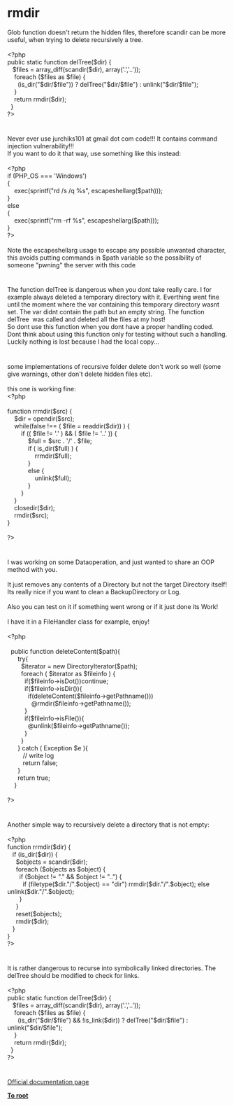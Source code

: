# rmdir




<div class="phpcode"><span class="html">
Glob function doesn&apos;t return the hidden files, therefore scandir can be more useful, when trying to delete recursively a tree.
<br>
<br><span class="default">&lt;?php
<br></span><span class="keyword">public static function </span><span class="default">delTree</span><span class="keyword">(</span><span class="default">$dir</span><span class="keyword">) {
<br>&#xA0;&#xA0; </span><span class="default">$files </span><span class="keyword">= </span><span class="default">array_diff</span><span class="keyword">(</span><span class="default">scandir</span><span class="keyword">(</span><span class="default">$dir</span><span class="keyword">), array(</span><span class="string">&apos;.&apos;</span><span class="keyword">,</span><span class="string">&apos;..&apos;</span><span class="keyword">));
<br>&#xA0; &#xA0; foreach (</span><span class="default">$files </span><span class="keyword">as </span><span class="default">$file</span><span class="keyword">) {
<br>&#xA0; &#xA0; &#xA0; (</span><span class="default">is_dir</span><span class="keyword">(</span><span class="string">&quot;</span><span class="default">$dir</span><span class="string">/</span><span class="default">$file</span><span class="string">&quot;</span><span class="keyword">)) ? </span><span class="default">delTree</span><span class="keyword">(</span><span class="string">&quot;</span><span class="default">$dir</span><span class="string">/</span><span class="default">$file</span><span class="string">&quot;</span><span class="keyword">) : </span><span class="default">unlink</span><span class="keyword">(</span><span class="string">&quot;</span><span class="default">$dir</span><span class="string">/</span><span class="default">$file</span><span class="string">&quot;</span><span class="keyword">);
<br>&#xA0; &#xA0; }
<br>&#xA0; &#xA0; return </span><span class="default">rmdir</span><span class="keyword">(</span><span class="default">$dir</span><span class="keyword">);
<br>&#xA0; }
<br></span><span class="default">?&gt;</span>
</span>
</div>
  

#


<div class="phpcode"><span class="html">
Never ever use jurchiks101 at gmail dot com code!!! It contains command injection vulnerability!!!<br>If you want to do it that way, use something like this instead:<br><br><span class="default">&lt;?php<br></span><span class="keyword">if (</span><span class="default">PHP_OS </span><span class="keyword">=== </span><span class="string">&apos;Windows&apos;</span><span class="keyword">)<br>{<br>&#xA0; &#xA0; </span><span class="default">exec</span><span class="keyword">(</span><span class="default">sprintf</span><span class="keyword">(</span><span class="string">&quot;rd /s /q %s&quot;</span><span class="keyword">, </span><span class="default">escapeshellarg</span><span class="keyword">(</span><span class="default">$path</span><span class="keyword">)));<br>}<br>else<br>{<br>&#xA0; &#xA0; </span><span class="default">exec</span><span class="keyword">(</span><span class="default">sprintf</span><span class="keyword">(</span><span class="string">&quot;rm -rf %s&quot;</span><span class="keyword">, </span><span class="default">escapeshellarg</span><span class="keyword">(</span><span class="default">$path</span><span class="keyword">)));<br>}<br></span><span class="default">?&gt;<br></span><br>Note the escapeshellarg usage to escape any possible unwanted character, this avoids putting commands in $path variable so the possibility of someone &quot;pwning&quot; the server with this code</span>
</div>
  

#


<div class="phpcode"><span class="html">
The function delTree is dangerous when you dont take really care. I for example always deleted a temporary directory with it. Everthing went fine until the moment where the var containing this temporary directory wasnt set. The var didnt contain the path but an empty string. The function delTree&#xA0; was called and deleted all the files at my host!<br>So dont use this function when you dont have a proper handling coded. Dont think about using this function only for testing without such a handling.<br>Luckily nothing is lost because I had the local copy...</span>
</div>
  

#


<div class="phpcode"><span class="html">
some implementations of recursive folder delete don&apos;t work so well (some give warnings, other don&apos;t delete hidden files etc).<br><br>this one is working fine:<br><span class="default">&lt;?php<br><br></span><span class="keyword">function </span><span class="default">rrmdir</span><span class="keyword">(</span><span class="default">$src</span><span class="keyword">) {<br>&#xA0; &#xA0; </span><span class="default">$dir </span><span class="keyword">= </span><span class="default">opendir</span><span class="keyword">(</span><span class="default">$src</span><span class="keyword">);<br>&#xA0; &#xA0; while(</span><span class="default">false </span><span class="keyword">!== ( </span><span class="default">$file </span><span class="keyword">= </span><span class="default">readdir</span><span class="keyword">(</span><span class="default">$dir</span><span class="keyword">)) ) {<br>&#xA0; &#xA0; &#xA0; &#xA0; if (( </span><span class="default">$file </span><span class="keyword">!= </span><span class="string">&apos;.&apos; </span><span class="keyword">) &amp;&amp; ( </span><span class="default">$file </span><span class="keyword">!= </span><span class="string">&apos;..&apos; </span><span class="keyword">)) {<br>&#xA0; &#xA0; &#xA0; &#xA0; &#xA0; &#xA0; </span><span class="default">$full </span><span class="keyword">= </span><span class="default">$src </span><span class="keyword">. </span><span class="string">&apos;/&apos; </span><span class="keyword">. </span><span class="default">$file</span><span class="keyword">;<br>&#xA0; &#xA0; &#xA0; &#xA0; &#xA0; &#xA0; if ( </span><span class="default">is_dir</span><span class="keyword">(</span><span class="default">$full</span><span class="keyword">) ) {<br>&#xA0; &#xA0; &#xA0; &#xA0; &#xA0; &#xA0; &#xA0; &#xA0; </span><span class="default">rrmdir</span><span class="keyword">(</span><span class="default">$full</span><span class="keyword">);<br>&#xA0; &#xA0; &#xA0; &#xA0; &#xA0; &#xA0; }<br>&#xA0; &#xA0; &#xA0; &#xA0; &#xA0; &#xA0; else {<br>&#xA0; &#xA0; &#xA0; &#xA0; &#xA0; &#xA0; &#xA0; &#xA0; </span><span class="default">unlink</span><span class="keyword">(</span><span class="default">$full</span><span class="keyword">);<br>&#xA0; &#xA0; &#xA0; &#xA0; &#xA0; &#xA0; }<br>&#xA0; &#xA0; &#xA0; &#xA0; }<br>&#xA0; &#xA0; }<br>&#xA0; &#xA0; </span><span class="default">closedir</span><span class="keyword">(</span><span class="default">$dir</span><span class="keyword">);<br>&#xA0; &#xA0; </span><span class="default">rmdir</span><span class="keyword">(</span><span class="default">$src</span><span class="keyword">);<br>}<br><br></span><span class="default">?&gt;</span>
</span>
</div>
  

#


<div class="phpcode"><span class="html">
I was working on some Dataoperation, and just wanted to share an OOP method with you.<br><br>It just removes any contents of a Directory but not the target Directory itself! Its really nice if you want to clean a BackupDirectory or Log.<br><br>Also you can test on it if something went wrong or if it just done its Work!<br><br>I have it in a FileHandler class for example, enjoy!<br><br><span class="default">&lt;?php <br><br>&#xA0; </span><span class="keyword">public function </span><span class="default">deleteContent</span><span class="keyword">(</span><span class="default">$path</span><span class="keyword">){<br>&#xA0; &#xA0; &#xA0; try{<br>&#xA0; &#xA0; &#xA0; &#xA0; </span><span class="default">$iterator </span><span class="keyword">= new </span><span class="default">DirectoryIterator</span><span class="keyword">(</span><span class="default">$path</span><span class="keyword">);<br>&#xA0; &#xA0; &#xA0; &#xA0; foreach ( </span><span class="default">$iterator </span><span class="keyword">as </span><span class="default">$fileinfo </span><span class="keyword">) {<br>&#xA0; &#xA0; &#xA0; &#xA0; &#xA0; if(</span><span class="default">$fileinfo</span><span class="keyword">-&gt;</span><span class="default">isDot</span><span class="keyword">())continue;<br>&#xA0; &#xA0; &#xA0; &#xA0; &#xA0; if(</span><span class="default">$fileinfo</span><span class="keyword">-&gt;</span><span class="default">isDir</span><span class="keyword">()){<br>&#xA0; &#xA0; &#xA0; &#xA0; &#xA0; &#xA0; if(</span><span class="default">deleteContent</span><span class="keyword">(</span><span class="default">$fileinfo</span><span class="keyword">-&gt;</span><span class="default">getPathname</span><span class="keyword">()))<br>&#xA0; &#xA0; &#xA0; &#xA0; &#xA0; &#xA0; &#xA0; @</span><span class="default">rmdir</span><span class="keyword">(</span><span class="default">$fileinfo</span><span class="keyword">-&gt;</span><span class="default">getPathname</span><span class="keyword">());<br>&#xA0; &#xA0; &#xA0; &#xA0; &#xA0; }<br>&#xA0; &#xA0; &#xA0; &#xA0; &#xA0; if(</span><span class="default">$fileinfo</span><span class="keyword">-&gt;</span><span class="default">isFile</span><span class="keyword">()){<br>&#xA0; &#xA0; &#xA0; &#xA0; &#xA0; &#xA0; @</span><span class="default">unlink</span><span class="keyword">(</span><span class="default">$fileinfo</span><span class="keyword">-&gt;</span><span class="default">getPathname</span><span class="keyword">());<br>&#xA0; &#xA0; &#xA0; &#xA0; &#xA0; }<br>&#xA0; &#xA0; &#xA0; &#xA0; }<br>&#xA0; &#xA0; &#xA0; } catch ( </span><span class="default">Exception $e </span><span class="keyword">){<br>&#xA0; &#xA0; &#xA0; &#xA0;&#xA0; </span><span class="comment">// write log<br>&#xA0; &#xA0; &#xA0; &#xA0;&#xA0; </span><span class="keyword">return </span><span class="default">false</span><span class="keyword">;<br>&#xA0; &#xA0; &#xA0; }<br>&#xA0; &#xA0; &#xA0; return </span><span class="default">true</span><span class="keyword">;<br>&#xA0; &#xA0; }<br><br></span><span class="default">?&gt;</span>
</span>
</div>
  

#


<div class="phpcode"><span class="html">
Another simple way to recursively delete a directory that is not empty:
<br>
<br><span class="default">&lt;?php
<br> </span><span class="keyword">function </span><span class="default">rrmdir</span><span class="keyword">(</span><span class="default">$dir</span><span class="keyword">) {
<br>&#xA0;&#xA0; if (</span><span class="default">is_dir</span><span class="keyword">(</span><span class="default">$dir</span><span class="keyword">)) {
<br>&#xA0; &#xA0;&#xA0; </span><span class="default">$objects </span><span class="keyword">= </span><span class="default">scandir</span><span class="keyword">(</span><span class="default">$dir</span><span class="keyword">);
<br>&#xA0; &#xA0;&#xA0; foreach (</span><span class="default">$objects </span><span class="keyword">as </span><span class="default">$object</span><span class="keyword">) {
<br>&#xA0; &#xA0; &#xA0;&#xA0; if (</span><span class="default">$object </span><span class="keyword">!= </span><span class="string">&quot;.&quot; </span><span class="keyword">&amp;&amp; </span><span class="default">$object </span><span class="keyword">!= </span><span class="string">&quot;..&quot;</span><span class="keyword">) {
<br>&#xA0; &#xA0; &#xA0; &#xA0;&#xA0; if (</span><span class="default">filetype</span><span class="keyword">(</span><span class="default">$dir</span><span class="keyword">.</span><span class="string">&quot;/&quot;</span><span class="keyword">.</span><span class="default">$object</span><span class="keyword">) == </span><span class="string">&quot;dir&quot;</span><span class="keyword">) </span><span class="default">rrmdir</span><span class="keyword">(</span><span class="default">$dir</span><span class="keyword">.</span><span class="string">&quot;/&quot;</span><span class="keyword">.</span><span class="default">$object</span><span class="keyword">); else </span><span class="default">unlink</span><span class="keyword">(</span><span class="default">$dir</span><span class="keyword">.</span><span class="string">&quot;/&quot;</span><span class="keyword">.</span><span class="default">$object</span><span class="keyword">);
<br>&#xA0; &#xA0; &#xA0;&#xA0; }
<br>&#xA0; &#xA0;&#xA0; }
<br>&#xA0; &#xA0;&#xA0; </span><span class="default">reset</span><span class="keyword">(</span><span class="default">$objects</span><span class="keyword">);
<br>&#xA0; &#xA0;&#xA0; </span><span class="default">rmdir</span><span class="keyword">(</span><span class="default">$dir</span><span class="keyword">);
<br>&#xA0;&#xA0; }
<br> }
<br></span><span class="default">?&gt;</span>
</span>
</div>
  

#


<div class="phpcode"><span class="html">
It is rather dangerous to recurse into symbolically linked directories. The delTree should be modified to check for links.<br><br><span class="default">&lt;?php <br></span><span class="keyword">public static function </span><span class="default">delTree</span><span class="keyword">(</span><span class="default">$dir</span><span class="keyword">) { <br>&#xA0;&#xA0; </span><span class="default">$files </span><span class="keyword">= </span><span class="default">array_diff</span><span class="keyword">(</span><span class="default">scandir</span><span class="keyword">(</span><span class="default">$dir</span><span class="keyword">), array(</span><span class="string">&apos;.&apos;</span><span class="keyword">,</span><span class="string">&apos;..&apos;</span><span class="keyword">)); <br>&#xA0; &#xA0; foreach (</span><span class="default">$files </span><span class="keyword">as </span><span class="default">$file</span><span class="keyword">) { <br>&#xA0; &#xA0; &#xA0; (</span><span class="default">is_dir</span><span class="keyword">(</span><span class="string">&quot;</span><span class="default">$dir</span><span class="string">/</span><span class="default">$file</span><span class="string">&quot;</span><span class="keyword">) &amp;&amp; !</span><span class="default">is_link</span><span class="keyword">(</span><span class="default">$dir</span><span class="keyword">)) ? </span><span class="default">delTree</span><span class="keyword">(</span><span class="string">&quot;</span><span class="default">$dir</span><span class="string">/</span><span class="default">$file</span><span class="string">&quot;</span><span class="keyword">) : </span><span class="default">unlink</span><span class="keyword">(</span><span class="string">&quot;</span><span class="default">$dir</span><span class="string">/</span><span class="default">$file</span><span class="string">&quot;</span><span class="keyword">); <br>&#xA0; &#xA0; } <br>&#xA0; &#xA0; return </span><span class="default">rmdir</span><span class="keyword">(</span><span class="default">$dir</span><span class="keyword">); <br>&#xA0; } <br></span><span class="default">?&gt;</span>
</span>
</div>
  

#

[Official documentation page](https://www.php.net/manual/en/function.rmdir.php)

**[To root](/README.md)**
